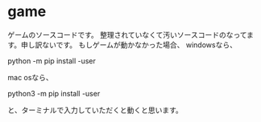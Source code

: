 # game
ゲームのソースコードです。
整理されていなくて汚いソースコードのなってます。申し訳ないです。
もしゲームが動かなかった場合、
windowsなら、

python -m pip install -user

mac osなら、

python3 -m pip install -user

と、ターミナルで入力していただくと動くと思います。
